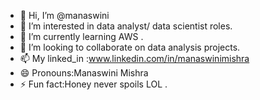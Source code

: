 - 👋 Hi, I’m @manaswini
- 👀 I’m interested in data analyst/ data scientist roles.
- 🌱 I’m currently learning AWS .
- 💞️ I’m looking to collaborate on data analysis projects.
- 📫 My linked_in :www.linkedin.com/in/manaswinimishra
- 😄 Pronouns:Manaswini Mishra
- ⚡ Fun fact:Honey never spoils LOL .

<!---
manaswini2020/manaswini2020 is a ✨ special ✨ repository because its `README.md` (this file) appears on your GitHub profile.
You can click the Preview link to take a look at your changes.
--->
